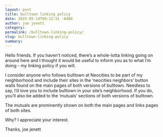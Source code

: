 ```yaml
---
layout: post
title: bulltown linking policy
date: 2025-05-14T09:12:51 -0400
author: joe jenett
category: 
permalink: /bulltown-linking-policy/
slug: bulltown-linking-policy
summary:
---
```

Hello friends. If you haven’t noticed, there’s a whole-lotta linking going on around here and I thought it would be useful to inform you as to what I’m doing - my linking policy if you will.

I consider anyone who follows bulltown at Neocities to be part of my neighborhood and include their sites in the ‘neocities neighbors’ button walls found on the main pages of both versions of bulltown. Needless to say, I’d love you to include bulltown in your site’s neighborhood. If you do, you’ll also be added to the ’mutuals’ sections of both versions of bulltown.

The mutuals are prominently shown on both the main pages and links pages of both sites.

Why? I appreciate your interest.

Thanks,
joe jenett






<a href="https://brid.gy/publish/mastodon"></a>